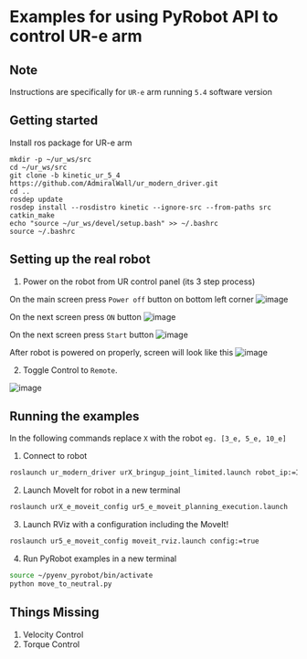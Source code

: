 
# Examples for using PyRobot API to control UR-e arm

## Note
Instructions are specifically for `UR-e` arm running `5.4` software version

## Getting started
Install ros package for UR-e arm
```
mkdir -p ~/ur_ws/src
cd ~/ur_ws/src
git clone -b kinetic_ur_5_4 https://github.com/AdmiralWall/ur_modern_driver.git
cd ..
rosdep update
rosdep install --rosdistro kinetic --ignore-src --from-paths src
catkin_make
echo "source ~/ur_ws/devel/setup.bash" >> ~/.bashrc
source ~/.bashrc
```

## Setting up the real robot
1. Power on the robot from UR control panel (its 3 step process)

On the main screen press `Power off` button on bottom left corner 
![image](https://drive.google.com/uc?export=view&id=1Wsd7lUug2NkAwbeKBT--u6oxg1_-KF4Y)

On the next screen press `ON` button
![image](https://drive.google.com/uc?export=view&id=1ZFs3g0JPkGlD1fP3Cyyd1lHTvrlDML8S)

On the next screen press `Start` button
![image](https://drive.google.com/uc?export=view&id=1Joo-v_vk2NiS_SCzzpBNNr8uZnrZwVQI)

After robot is powered on properly, screen will look like this
![image](https://drive.google.com/uc?export=view&id=110rn_BMLznj3QFXsrfLO3NTwPFZUapXZ)

2. Toggle Control to `Remote`. 

![image](https://drive.google.com/uc?export=view&id=1KNX6PZJetZsPCPGaLvwHhs8wEfVUlBBC)

## Running the examples
In the following commands replace `X` with the robot `eg. [3_e, 5_e, 10_e]
`
1. Connect to robot
```bash
roslaunch ur_modern_driver urX_bringup_joint_limited.launch robot_ip:=IP_OF_THE_ROBOT use_lowbandwidth_trajectory_follower:=true
```

2. Launch MoveIt for robot in a new terminal
```bash
roslaunch urX_e_moveit_config ur5_e_moveit_planning_execution.launch
```

3. Launch RViz with a configuration including the MoveIt! 
```bash
roslaunch ur5_e_moveit_config moveit_rviz.launch config:=true
```

4. Run PyRobot examples in a new terminal
```bash
source ~/pyenv_pyrobot/bin/activate
python move_to_neutral.py
```

## Things Missing
1. Velocity Control
2. Torque Control
